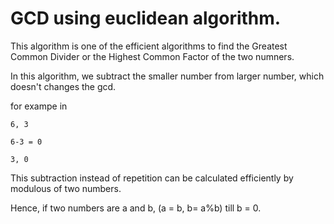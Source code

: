 # GCD using euclidean algorithm.

This algorithm is one of the efficient algorithms to find the Greatest Common Divider or the Highest Common Factor of the two numners.

In this algorithm, we subtract the smaller number from larger number, which doesn't changes the gcd.

for exampe in
```
6, 3

6-3 = 0

3, 0
```


This subtraction instead of repetition can be calculated efficiently by modulous of two numbers.

Hence, if two numbers are a and b,
(a = b, b= a%b) till b = 0.

